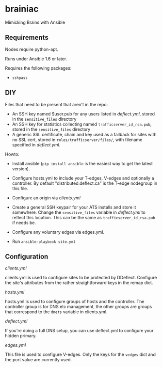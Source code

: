 brainiac
========

Mimicking Brains with Ansible

Requirements
--------

Nodes require python-apt.

Runs under Ansible 1.6 or later.

Requires the following packages:
* ```sshpass```

DIY
--------

Files that need to be present that aren't in the repo:
* An SSH key named $user.pub for any users listed in *deflect.yml*, stored in the `sensitive_files` directory
* An SSH key for statistics collecting named `trafficserver_id_rsa.pub`, stored in the `sensitive_files` directory
* A generic SSL certificate, chain and key used as a fallback for sites with no SSL cert, stored in `roles/trafficserver/files/`, with filename specified in *deflect.yml*.

Howto:
* Install ansible (`pip install ansible` is the easiest way to get the latest version).

* Configure hosts.yml to include your T-edges, V-edges and optionally
a controller. By default "distributed.deflect.ca" is the T-edge
nodegroup in this file.

* Configure an origin via *clients.yml*

* Create a general SSH keypair for your ATS installs and store it somewhere. Change the `sensitive_files` variable in *deflect.yml* to reflect this location. This can be the same as ```trafficserver_id_rsa.pub``` if needs be.

* Configure any voluntary edges via edges.yml.

* Run `ansible-playbook site.yml`

Configuration
--------
*clients.yml*

clients.yml is used to configure sites to be protected by
DDeflect. Configure the site's attributes from the rather
straightforward keys in the remap dict.

*hosts.yml*

hosts.yml is used to configure groups of hosts and the controller. The
controller group is for DNS etc management, the other groups are
groups that correspond to the `dnets` variable in clients.yml.

*deflect.yml*

If you're doing a full DNS setup, you can use deflect.yml to configure
your hidden primary.

*edges.yml*

This file is used to configure V-edges. Only the keys for the `vedges`
dict and the port value are currently used.

